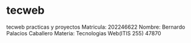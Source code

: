 # tecweb
tecweb practicas y proyectos
Matricula: 202246622
Nombre: Bernardo Palacios Caballero
Materia: Tecnologias Web(ITIS 255) 47870
 
